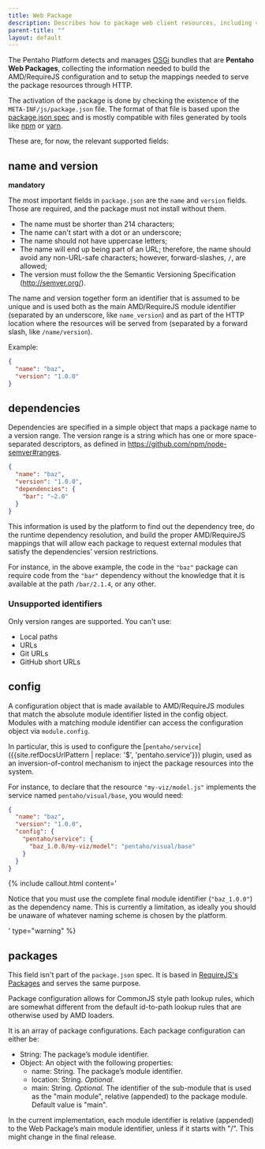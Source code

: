 ```yaml
---
title: Web Package
description: Describes how to package web client resources, including visualizations, into the Pentaho platform.
parent-title: ""
layout: default
---
```


The Pentaho Platform detects and manages [OSGi](https://www.osgi.org/) bundles that are **Pentaho Web Packages**, 
collecting the information needed to build the AMD/RequireJS configuration and 
to setup the mappings needed to serve the package resources through HTTP.

The activation of the package is done by checking the existence of the `META-INF/js/package.json` file.
The format of that file is based upon the [package.json spec](https://docs.npmjs.com/files/package.json) and 
is mostly compatible with files generated by tools like [npm](https://www.npmjs.com) or [yarn](https://yarnpkg.com).

These are, for now, the relevant supported fields:

## name and version

**mandatory**

The most important fields in `package.json` are the `name` and `version` fields. 
Those are required, and the package must not install without them.
- The name must be shorter than 214 characters;
- The name can't start with a dot or an underscore;
- The name should not have uppercase letters;
- The name will end up being part of an URL;
  therefore, the name should avoid any non-URL-safe characters;
  however, forward-slashes, `/`, are allowed; 
- The version must follow the the Semantic Versioning Specification (http://semver.org/).

The name and version together form an identifier that is assumed to be unique and 
is used both as the main AMD/RequireJS module identifier (separated by an underscore, like `name_version`) and 
as part of the HTTP location where the resources will be served from 
(separated by a forward slash, like `/name/version`).

Example:

```json
{
  "name": "baz",
  "version": "1.0.0"
}
```

## dependencies

Dependencies are specified in a simple object that maps a package name to a version range.
The version range is a string which has one or more space-separated descriptors, 
as defined in https://github.com/npm/node-semver#ranges.

```json
{
  "name": "baz", 
  "version": "1.0.0", 
  "dependencies": { 
    "bar": "~2.0" 
  }
}
```

This information is used by the platform to find out the dependency tree, do the runtime dependency resolution, and 
build the proper AMD/RequireJS mappings that will allow each package to request external modules 
that satisfy the dependencies’ version restrictions.

For instance, in the above example, the code in the `"baz"` package can require code from the `"bar"` dependency 
without the knowledge that it is available at the path `/bar/2.1.4`, or any other.

### Unsupported identifiers

Only version ranges are supported. You can't use:
- Local paths
- URLs
- Git URLs
- GitHub short URLs 

## config

A configuration object that is made available to AMD/RequireJS modules that 
match the absolute module identifier listed in the config object.
Modules with a matching module identifier can access the configuration object via `module.config`.

In particular, 
this is used to configure the [`pentaho/service`]({{site.refDocsUrlPattern | replace: '$', 'pentaho.service'}}) plugin, 
used as an inversion-of-control mechanism to inject the package resources into the system.

For instance, to declare that the resource `"my-viz/model.js"` implements the service named `pentaho/visual/base`, 
you would need:
```json
{ 
  "name": "baz",
  "version": "1.0.0",
  "config": {
    "pentaho/service": {
      "baz_1.0.0/my-viz/model": "pentaho/visual/base"
    }
  }
}
```

{% include callout.html content='<p>Notice that you must use the complete final module identifier 
(<code>"baz_1.0.0"</code>) as the dependency name. 
This is currently a limitation, as ideally you should be unaware of whatever naming scheme is chosen by the platform.
</p>' type="warning" %}

## packages

This field isn't part of the `package.json` spec.
It is based in [RequireJS's Packages](http://requirejs.org/docs/api.html#packages) and serves the same purpose.

Package configuration allows for CommonJS style path lookup rules,
which are somewhat different from the default id-to-path lookup rules that are otherwise used by AMD loaders.

It is an array of package configurations. Each package configuration can either be:
- String: The package’s module identifier.
- Object: An object with the following properties:
  - name: String. The package’s module identifier.
  - location: String. _Optional_.
  - main: String. _Optional_. The identifier of the sub-module that is used as the "main module", 
    relative (appended) to the package module. Default value is "main".

In the current implementation, 
each module identifier is relative (appended) to the Web Package’s main module identifier,
unless if it starts with "/". This might change in the final release.
